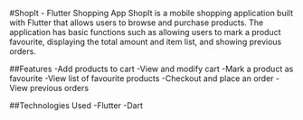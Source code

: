 #ShopIt - Flutter Shopping App
ShopIt is a mobile shopping application built with Flutter that allows users to browse and purchase products. The application has basic functions such as allowing users to mark a product favourite, displaying the total amount and item list, and showing previous orders.

##Features
-Add products to cart
-View and modify cart
-Mark a product as favourite
-View list of favourite products
-Checkout and place an order
-View previous orders

##Technologies Used
-Flutter
-Dart

